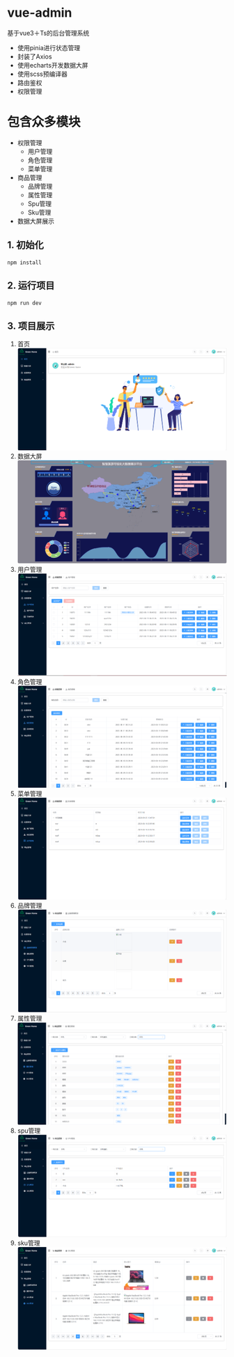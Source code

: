 # vue-admin
基于vue3＋Ts的后台管理系统
- 使用pinia进行状态管理
- 封装了Axios
- 使用echarts开发数据大屏
- 使用scss预编译器  
- 路由鉴权
- 权限管理
# 包含众多模块
- 权限管理
  - 用户管理
  - 角色管理
  - 菜单管理
- 商品管理
  - 品牌管理
  - 属性管理
  - Spu管理
  - Sku管理
- 数据大屏展示
## 1. 初始化
```shell
npm install
```
## 2. 运行项目
```shell
npm run dev
```
## 3. 项目展示
1. 首页
![首页](https://github.com/1285529801/vue-admin/blob/master/view-img/%E9%A6%96%E9%A1%B5.png)
2. 数据大屏
![数据大屏](https://github.com/1285529801/vue-admin/blob/master/view-img/%E6%95%B0%E6%8D%AE%E5%A4%A7%E5%B1%8F.png)
3. 用户管理
![用户管理](https://github.com/1285529801/vue-admin/blob/master/view-img/%E7%94%A8%E6%88%B7%E7%AE%A1%E7%90%86.png)
4. 角色管理
![角色管理](https://github.com/1285529801/vue-admin/blob/master/view-img/%E8%A7%92%E8%89%B2%E7%AE%A1%E7%90%86.png)
5. 菜单管理
![菜单管理](https://github.com/1285529801/vue-admin/blob/master/view-img/%E8%8F%9C%E5%8D%95%E7%AE%A1%E7%90%86.png)
6. 品牌管理
![品牌管理](https://github.com/1285529801/vue-admin/blob/master/view-img/%E5%93%81%E7%89%8C%E7%AE%A1%E7%90%86.png)
7. 属性管理
![属性管理](https://github.com/1285529801/vue-admin/blob/master/view-img/%E5%B1%9E%E6%80%A7%E7%AE%A1%E7%90%86.png)
8. spu管理
![spu管理](https://github.com/1285529801/vue-admin/blob/master/view-img/spu%E7%AE%A1%E7%90%86.png)
9. sku管理
![sku管理](https://github.com/1285529801/vue-admin/blob/master/view-img/sku%E7%AE%A1%E7%90%86.png)
